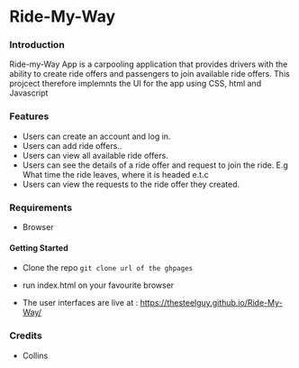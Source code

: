 # Ride-My-Way

### Introduction
Ride-my-Way App is a carpooling application that provides drivers with the ability to create ride offers 
and passengers to join available ride offers. This projcect therefore implemnts the UI for the app using CSS, html and Javascript

### Features 
* Users can create an account and log in. 
* Users can add ride offers.. 
* Users can view all available ride offers. 
* Users can see the details of a ride offer and request to join the ride. E.g What time 
  the ride leaves, where it is headed e.t.c 
* Users can view the requests to the ride offer they created. 


### Requirements
* Browser

#### Getting Started
* Clone the repo ```git clone url of the ghpages```
* run index.html on your favourite browser

* The user interfaces are live at : 
https://thesteelguy.github.io/Ride-My-Way/




### Credits

* Collins


